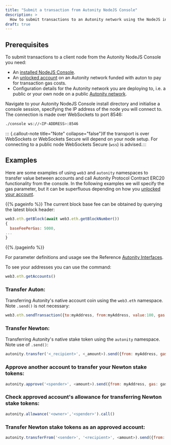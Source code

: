 ```yaml
---
title: "Submit a transaction from Autonity NodeJS Console"
description: >
  How to submit transactions to an Autonity network using the NodeJS interface to the RPC API's
draft: true
---
```


## Prerequisites

To submit transactions to a client node from the Autonity NodeJS Console you need:

- An [installed NodeJS Console](/reference/utility-tools/#installation-1).
- An [unlocked account](/account-holders/unlock-acct) on an Autonity network funded with auton to pay for transaction gas costs.
- Configuration details for the Autonity network you are deploying to, i.e. a public or your own node on a public [Autonity network](/networks/).

Navigate to your Autonity NodeJS Console install directory  and initialise a console session, specifying the IP address of the node you will connect to. The connection is made over WebSockets to port 8546:
```bash
./console ws://<IP-ADDRESS>:8546
```

::: {.callout-note title="Note" collapse="false"}If the transport is over WebSockets or WebSockets Secure will depend on your node setup. For connecting to a public node WebSockets Secure (`wss`) is advised.:::

## Examples

Here are some examples of using `web3` and `autonity` namespaces to transfer value between accounts and call Autonity Protocol Contract ERC20 functionality from the console. In the following examples we will specify the gas parameter, but it can be superfluous depending on how you [unlocked your account](/account-holders/unlock-acct).

{{% pageinfo %}}
The current block base fee can be obtained by querying the latest block header:
```javascript
web3.eth.getBlock(await web3.eth.getBlockNumber())
{
  baseFeePerGas: 5000,
...
}
```
{{% /pageinfo %}}

For parameter definitions and usage see the Reference [Autonity Interfaces](/reference/api/).

To see your addresses you can use the command:
```javascript
web3.eth.getAccounts()
```

### Transfer Auton:

Transferring Autonity's native account coin using the `web3.eth` namespace. Note `.send()` is not necessary:

```javascript
web3.eth.sendTransaction({to:myAddress, from:myAddress, value:100, gas: gas})
```

### Transfer Newton:

Transferring Autonity's native stake token using the `autonity` namespace. Note use of `.send()`:

```javascript
autonity.transfer('<_recipient>', <_amount>).send({from: myAddress, gas: gas})
```

### Approve another account to transfer your Newton stake tokens:

```javascript
autonity.approve('<spender>', <amount>).send({from: myAddress, gas: gas})
```

### Check approved account's allowance for transferring Newton stake tokens:

```javascript
autonity.allowance('<owner>','<spender>').call()
```

### Transfer Newton stake tokens as an approved account:

```javascript
autonity.transferFrom('<sender>', '<recipient>', <amount>).send({from: myAddress, gas: gas})
```
